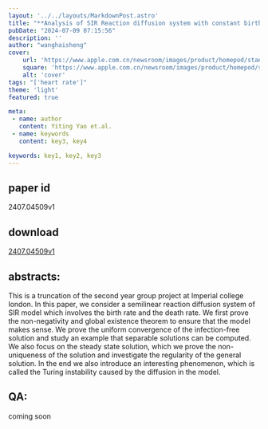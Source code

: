 ```yaml
---
layout: '../../layouts/MarkdownPost.astro'
title: "**Analysis of SIR Reaction diffusion system with constant birth and death rate**"
pubDate: "2024-07-09 07:15:56"
description: ''
author: "wanghaisheng"
cover:
    url: 'https://www.apple.com.cn/newsroom/images/product/homepod/standard/Apple-HomePod-hero-230118_big.jpg.large_2x.jpg'
    square: 'https://www.apple.com.cn/newsroom/images/product/homepod/standard/Apple-HomePod-hero-230118_big.jpg.large_2x.jpg'
    alt: 'cover'
tags: "['heart rate']" 
theme: 'light'
featured: true

meta:
 - name: author
   content: Yiting Yao et.al.
 - name: keywords
   content: key3, key4

keywords: key1, key2, key3
---
```


## paper id
2407.04509v1
## download
[2407.04509v1](http://arxiv.org/abs/2407.04509v1)
## abstracts:
This is a truncation of the second year group project at Imperial college london. In this paper, we consider a semilinear reaction diffusion system of SIR model which involves the birth rate and the death rate. We first prove the non-negativity and global existence theorem to ensure that the model makes sense. We prove the uniform convergence of the infection-free solution and study an example that separable solutions can be computed. We also focus on the steady state solution, which we prove the non-uniqueness of the solution and investigate the regularity of the general solution. In the end we also introduce an interesting phenomenon, which is called the Turing instability caused by the diffusion in the model.
## QA:
coming soon
